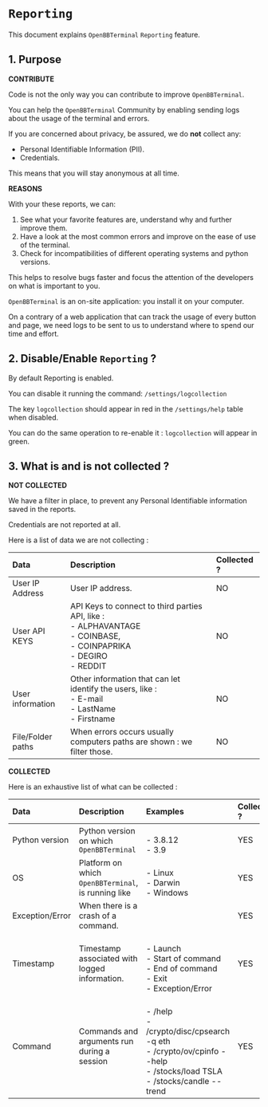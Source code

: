 # `Reporting`

This document explains `OpenBBTerminal` `Reporting` feature.

## 1. Purpose

**CONTRIBUTE**

Code is not the only way you can contribute to improve `OpenBBTerminal`.

You can help the `OpenBBTerminal` Community by enabling sending logs about the usage of the terminal and errors.

If you are concerned about privacy, be assured, we do **not** collect any:

- Personal Identifiable Information (PII).
- Credentials.

This means that you will stay anonymous at all time.

**REASONS**

With your these reports, we can:

1. See what your favorite features are, understand why and further improve them.
2. Have a look at the most common errors and improve on the ease of use of the terminal.
3. Check for incompatibilities of different operating systems and python versions.

This helps to resolve bugs faster and focus the attention of the developers on what is important to you.

`OpenBBTerminal` is an on-site application: you install it on your computer.

On a contrary of a web application that can track the usage of every button and page, we need logs to be sent to us to understand where to spend our time and effort.

## 2. Disable/Enable `Reporting` ?

By default Reporting is enabled.

You can disable it running the command: `/settings/logcollection`

The key `logcollection` should appear in red in the `/settings/help` table when disabled.

You can do the same operation to re-enable it : `logcollection` will appear in green.

## 3. What is and is not collected ?

**NOT COLLECTED**

We have a filter in place, to prevent any Personal Identifiable information saved in the reports.

Credentials are not reported at all.

Here is a list of data we are not collecting :

|**Data**|**Description**|**Collected ?**|
|:-|:-|:-|
|User IP Address|User IP address.|NO|
|User API KEYS|API Keys to connect to third parties API, like : <br>- ALPHAVANTAGE <br> - COINBASE, <br>- COINPAPRIKA <br>- DEGIRO <br>- REDDIT|NO|
|User information|Other information that can let identify the users, like : <br>- E-mail <br> - LastName <br>- Firstname|NO|
|File/Folder paths|When errors occurs usually computers paths are shown : we filter those.|NO|

**COLLECTED**

Here is an exhaustive list of what can be collected :

|**Data**|**Description**|**Examples**|**Collected ?**|
|:-|:-|:-|:-|
|Python version|Python version on which `OpenBBTerminal`|<br>- 3.8.12 <br>- 3.9|YES|
|OS|Platform on which `OpenBBTerminal`, is running like|<br>- Linux <br>- Darwin <br>- Windows|YES|
|Exception/Error|When there is a crash of a command.||YES|
|Timestamp|Timestamp associated with logged information.|<br>- Launch <br>- Start of command<br>- End of command<br>- Exit<br>- Exception/Error|YES|
|Command|Commands and arguments run during a session|<br>- /help <br>- /crypto/disc/cpsearch -q eth <br>- /crypto/ov/cpinfo --help <br>- /stocks/load TSLA <br>- /stocks/candle --trend|YES|
